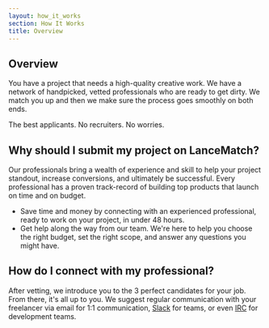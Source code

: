 ```yaml
---
layout: how_it_works
section: How It Works
title: Overview
---
```

## Overview

You have a project that needs a high-quality creative work. We have a network of handpicked, vetted professionals who are ready to get dirty. We match you up and then we make sure the process goes smoothly on both ends.

The best applicants. No recruiters. No worries.

## Why should I submit my project on LanceMatch?

Our professionals bring a wealth of experience and skill to help your project standout, increase conversions, and ultimately be successful. Every professional has a proven track-record of building top products that launch on time and on budget.

 * Save time and money by connecting with an experienced professional, ready to work on your project, in under 48 hours.
 * Get help along the way from our team. We're here to help you choose the right budget, set the right scope, and answer any questions you might have.

## How do I connect with my professional?

After vetting, we introduce you to the 3 perfect candidates for your job. From there, it's all up to you. We suggest regular communication with your freelancer via email for 1:1 communication, <a href="https://slack.com">Slack</a> for teams, or even <a href="http://en.wikipedia.org/wiki/Internet_Relay_Chat">IRC</a> for development teams.
